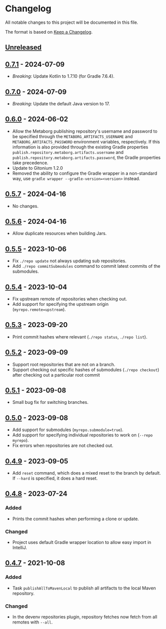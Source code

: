 # Changelog
All notable changes to this project will be documented in this file.

The format is based on [Keep a Changelog](https://keepachangelog.com/en/1.1.0/).

## [Unreleased]

## [0.7.1] - 2024-07-09
- *Breaking*: Update Kotlin to 1.7.10 (for Gradle 7.6.4).


## [0.7.0] - 2024-07-09
- *Breaking*: Update the default Java version to 17.


## [0.6.0] - 2024-06-02
- Allow the Metaborg publishing repository's username and password to be specified through the `METABORG_ARTIFACTS_USERNAME` and `METABORG_ARTIFACTS_PASSWORD` environment variables, respectively. If this information is also provided through the existing Gradle properties `publish.repository.metaborg.artifacts.username` and `publish.repository.metaborg.artifacts.password`, the Gradle properties take precedence.
- Update to Gitonium 1.2.0
- Removed the ability to configure the Gradle wrapper in a non-standard way, use `gradle wrapper --gradle-version=<version>` instead.


## [0.5.7] - 2024-04-16
- No changes.


## [0.5.6] - 2024-04-16
- Allow duplicate resources when building Jars.


## [0.5.5] - 2023-10-06
- Fix `./repo update` not always updating sub repositories.
- Add `./repo commitSubmodules` command to commit latest commits of the submodules.


## [0.5.4] - 2023-10-04
- Fix upstream remote of repositories when checking out.
- Add support for specifying the upstream origin (`myrepo.remote=upstream`).


## [0.5.3] - 2023-09-20
- Print commit hashes where relevant (`./repo status`, `./repo list`).


## [0.5.2] - 2023-09-09
- Support root repositories that are not on a branch.
- Support checking out specific hashes of submodules (`./repo checkout`) after checking out a particular root commit


## [0.5.1] - 2023-09-08
- Small bug fix for switching branches.


## [0.5.0] - 2023-09-08
- Add support for submodules (`myrepo.submodule=true`).
- Add support for specifying individual repositories to work on (`--repo myrepo`).
- Fix errors when repositories are not checked out.


## [0.4.9] - 2023-09-05
- Add `reset` command, which does a mixed reset to the branch by default.
  If `--hard` is specified, it does a hard reset.


## [0.4.8] - 2023-07-24
### Added
- Prints the commit hashes when performing a clone or update.

### Changed
- Project uses default Gradle wrapper location to allow easy import in IntelliJ.


## [0.4.7] - 2021-10-08
### Added
- Task `publishAllToMavenLocal` to publish all artifacts to the local Maven repository.

### Changed
- In the devenv repositories plugin, repository fetches now fetch from all remotes with `--all`.



[Unreleased]: https://github.com/metaborg/gradle.config/compare/release-0.7.1...HEAD
[0.7.1]: https://github.com/metaborg/gradle.config/compare/release-0.7.0...release-0.7.1
[0.7.0]: https://github.com/metaborg/gradle.config/compare/release-0.6.0...release-0.7.0
[0.6.0]: https://github.com/metaborg/gradle.config/compare/release-0.5.7...release-0.6.0
[0.5.7]: https://github.com/metaborg/gradle.config/compare/release-0.5.6...release-0.5.7
[0.5.6]: https://github.com/metaborg/gradle.config/compare/release-0.5.5...release-0.5.6
[0.5.5]: https://github.com/metaborg/gradle.config/compare/release-0.5.4...release-0.5.5
[0.5.4]: https://github.com/metaborg/gradle.config/compare/release-0.5.3...release-0.5.4
[0.5.3]: https://github.com/metaborg/gradle.config/compare/release-0.5.2...release-0.5.3
[0.5.2]: https://github.com/metaborg/gradle.config/compare/release-0.5.1...release-0.5.2
[0.5.1]: https://github.com/metaborg/gradle.config/compare/release-0.5.0...release-0.5.1
[0.5.0]: https://github.com/metaborg/gradle.config/compare/release-0.4.9...release-0.5.0
[0.4.9]: https://github.com/metaborg/gradle.config/compare/release-0.4.8...release-0.4.9
[0.4.8]: https://github.com/metaborg/gradle.config/compare/release-0.4.7...release-0.4.8
[0.4.7]: https://github.com/metaborg/gradle.config/compare/release-0.4.6...release-0.4.7
